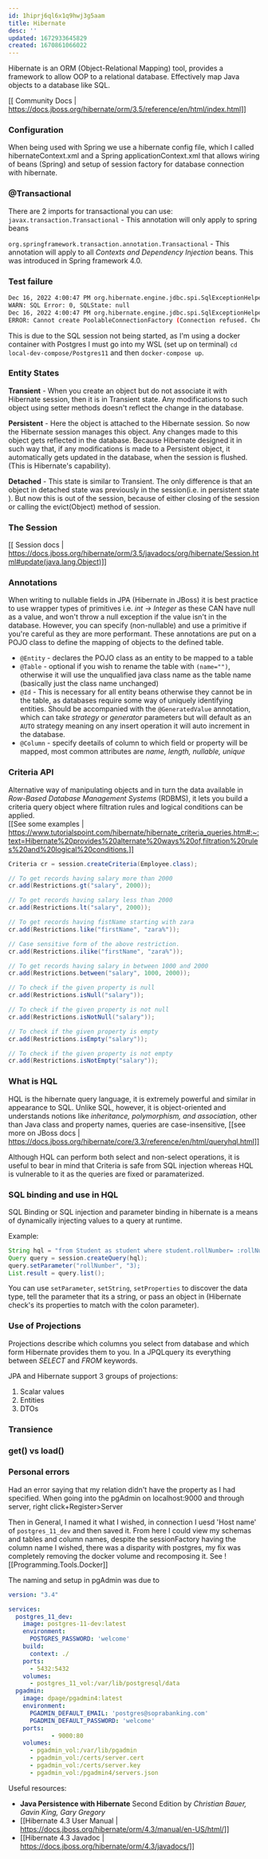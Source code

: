 ```yaml
---
id: 1hiprj6ql6x1q9hwj3g5aam
title: Hibernate
desc: ''
updated: 1672933645829
created: 1670861066022
---
```

Hibernate is an ORM (Object-Relational Mapping) tool, provides a framework to allow OOP to a relational database.
Effectively map Java objects to a database like SQL.

[[ Community Docs | https://docs.jboss.org/hibernate/orm/3.5/reference/en/html/index.html]]

### Configuration
When being used with Spring we use a hibernate config file, which I called hibernateContext.xml and a Spring applicationContext.xml that allows wiring of beans (Spring) and setup of session factory for database connection with hibernate.

### @Transactional
There are 2 imports for transactional you can use:
`javax.transaction.Transactional` - This annotation will only apply to spring beans

`org.springframework.transaction.annotation.Transactional` - This annotation will apply to all *Contexts and Dependency Injection* beans. This was introduced in Spring framework 4.0.

### Test failure
```bash
Dec 16, 2022 4:00:47 PM org.hibernate.engine.jdbc.spi.SqlExceptionHelper logExceptions
WARN: SQL Error: 0, SQLState: null
Dec 16, 2022 4:00:47 PM org.hibernate.engine.jdbc.spi.SqlExceptionHelper logExceptions
ERROR: Cannot create PoolableConnectionFactory (Connection refused. Check that the hostname and port are correct and that the postmaster is accepting TCP/IP connections.)
```
This is due to the SQL session not being started, as I'm using a docker container with Postgres I must go into my WSL (set up on terminal) `cd local-dev-compose/Postgres11` and then `docker-compose up`.

### Entity States
**Transient** - When you create an object but do not associate it with Hibernate session, then it is in Transient state. Any modifications to such object using setter methods doesn't reflect the change in the database.

**Persistent** - Here the object is attached to the Hibernate session. So now the Hibernate session manages this object. Any changes made to this object gets reflected in the database. Because Hibernate designed it in such way that, if any modifications is made to a Persistent object, it automatically gets updated in the database, when the session is flushed. (This is Hibernate's capability).

**Detached** - This state is similar to Transient. The only difference is that an object in detached state was previously in the session(i.e. in persistent state ). But now this is out of the session, because of either closing of the session or calling the evict(Object) method of session.

### The Session
[[ Session docs | https://docs.jboss.org/hibernate/orm/3.5/javadocs/org/hibernate/Session.html#update(java.lang.Object)]]

### Annotations
When writing to nullable fields in JPA (Hibernate in JBoss) it is best practice to use wrapper types of primitives i.e. *int -> Integer* as these CAN have null as a value, and won't throw a null exception if the value isn't in the database.
However, you can specify (non-nullable) and use a primitive if you're careful as they are more performant.
These annotations are put on a POJO class to define the mapping of objects to the defined table.

- `@Entity` - declares the POJO class as an entity to be mapped to a table
- `@Table` - optional if you wish to rename the table with `(name="")`, otherwise it will use the unqualified java class name as the table name (basically just the class name unchanged)
- `@Id` - This is necessary for all entity beans otherwise they cannot be in the table, as databases require some way of uniquely identifying entities. Should be accompanied with the `@GeneratedValue` annotation, which can take *strategy* or *generator* parameters but will default as an `AUTO` strategy meaning on any insert operation it will auto increment in the database.
- `@Column` - specify deetails of column to which field or property will be mapped, most common attributes are *name, length, nullable, unique*

### Criteria API
Alternative way of manipulating objects and in turn the data available in *Row-Based Database Management Systems* (RDBMS), it lets you build a criteria query object where filtration rules and logical conditions can be applied.<br>
[[See some examples | https://www.tutorialspoint.com/hibernate/hibernate_criteria_queries.htm#:~:text=Hibernate%20provides%20alternate%20ways%20of,filtration%20rules%20and%20logical%20conditions.]]

```java
Criteria cr = session.createCriteria(Employee.class);

// To get records having salary more than 2000
cr.add(Restrictions.gt("salary", 2000));

// To get records having salary less than 2000
cr.add(Restrictions.lt("salary", 2000));

// To get records having fistName starting with zara
cr.add(Restrictions.like("firstName", "zara%"));

// Case sensitive form of the above restriction.
cr.add(Restrictions.ilike("firstName", "zara%"));

// To get records having salary in between 1000 and 2000
cr.add(Restrictions.between("salary", 1000, 2000));

// To check if the given property is null
cr.add(Restrictions.isNull("salary"));

// To check if the given property is not null
cr.add(Restrictions.isNotNull("salary"));

// To check if the given property is empty
cr.add(Restrictions.isEmpty("salary"));

// To check if the given property is not empty
cr.add(Restrictions.isNotEmpty("salary"));
```

### What is HQL
HQL is the hibernate query language, it is extremely powerful and similar in appearance to SQL. 
Unlike SQL, however, it is object-oriented and understands notions like *inheritance, polymorphism, and association*, other than Java class and property names, queries are case-insensitive, [[see more on JBoss docs | https://docs.jboss.org/hibernate/core/3.3/reference/en/html/queryhql.html]]

Although HQL can perform both select and non-select operations, it is useful to bear in mind that Criteria is safe from SQL injection whereas HQL is vulnerable to it as the queries are fixed or paramaterized.

### SQL binding and use in HQL
SQL Binding or SQL injection and parameter binding in hibernate is a means of dynamically injecting values to a query at runtime.

Example:
```java
String hql = "from Student as student where student.rollNumber= :rollNumber";
Query query = session.createQuery(hql);
query.setParameter("rollNumber", "3);
List.result = query.list();
```
You can use `setParameter`, `setString`, `setProperties` to discover the data type, tell the parameter that its a string, or pass an object in (Hibernate check's its properties to match with the colon parameter).

### Use of Projections
Projections describe which columns you select from database and which form Hibernate provides them to you. 
In a JPQLquery its everything between *SELECT* and *FROM* keywords.

JPA and Hibernate support 3 groups of projections:
1. Scalar values
2. Entities
3. DTOs

### Transience

### get() vs load()

### Personal errors
Had an error saying that my relation didn't have the property as I had specified.
When going into the pgAdmin on localhost:9000 and through server, right click+Register>Server

Then in General, I named it what I wished, in connection I uesd 'Host name' of `postgres_11_dev` and then saved it. From here I could view my schemas and tables and column names, despite the sessionFactory having the column name I wished, there was a disparity with postgres, my fix was completely removing the docker volume and recomposing it.
See ![[Programming.Tools.Docker]]

The naming and setup in pgAdmin was due to 
```yml
version: "3.4"

services:
  postgres_11_dev:
    image: postgres-11-dev:latest
    environment:
      POSTGRES_PASSWORD: 'welcome'
    build:
      context: ./
    ports:
      - 5432:5432
    volumes:
      - postgres_11_vol:/var/lib/postgresql/data
  pgadmin:
    image: dpage/pgadmin4:latest
    environment:
      PGADMIN_DEFAULT_EMAIL: 'postgres@soprabanking.com'
      PGADMIN_DEFAULT_PASSWORD: 'welcome'
    ports:
            - 9000:80
    volumes:
      - pgadmin_vol:/var/lib/pgadmin
      - pgadmin_vol:/certs/server.cert
      - pgadmin_vol:/certs/server.key
      - pgadmin_vol:/pgadmin4/servers.json
```

Useful resources:
- **Java Persistence with Hibernate** Second Edition by *Christian Bauer, Gavin King, Gary Gregory*
- [[Hibernate 4.3 User Manual | https://docs.jboss.org/hibernate/orm/4.3/manual/en-US/html/]]
- [[Hibernate 4.3 Javadoc | https://docs.jboss.org/hibernate/orm/4.3/javadocs/]]